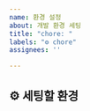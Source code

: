 ```yaml
---
name: 환경 설정
about: 개발 환경 세팅
title: "chore: "
labels: "⚙️ chore"
assignees: ''

---
```


## ⚙ 세팅할 환경
